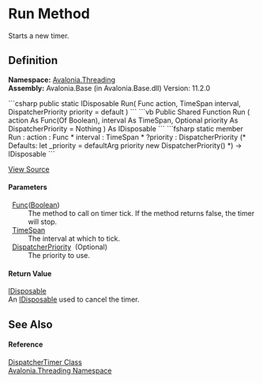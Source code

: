 # Run Method


Starts a new timer.



## Definition
**Namespace:** <a href="N_Avalonia_Threading">Avalonia.Threading</a>  
**Assembly:** Avalonia.Base (in Avalonia.Base.dll) Version: 11.2.0

<Tabs groupId="api-code-preview">
<TabItem value="csharp" label="C#">
```csharp
public static IDisposable Run(
	Func<bool> action,
	TimeSpan interval,
	DispatcherPriority priority = default
)
```
</TabItem>
<TabItem value="vb" label="VB">
```vb
Public Shared Function Run ( 
	action As Func(Of Boolean),
	interval As TimeSpan,
	Optional priority As DispatcherPriority = Nothing
) As IDisposable
```
</TabItem>
<TabItem value="fsharp" label="F#">
```fsharp
static member Run : 
        action : Func<bool> * 
        interval : TimeSpan * 
        ?priority : DispatcherPriority 
(* Defaults:
        let _priority = defaultArg priority new DispatcherPriority()
*)
-> IDisposable 
```
</TabItem>
</Tabs>



<a href="https://github.com/AvaloniaUI/Avalonia/tree/master/src/Avalonia.Base/Threading/DispatcherTimer.cs#L195" title="View the source code">View Source</a>



#### Parameters
<dl><dt>  <a href="https://learn.microsoft.com/dotnet/api/system.func-1" target="_blank" rel="noopener noreferrer">Func</a>(<a href="https://learn.microsoft.com/dotnet/api/system.boolean" target="_blank" rel="noopener noreferrer">Boolean</a>)</dt><dd>The method to call on timer tick. If the method returns false, the timer will stop.</dd><dt>  <a href="https://learn.microsoft.com/dotnet/api/system.timespan" target="_blank" rel="noopener noreferrer">TimeSpan</a></dt><dd>The interval at which to tick.</dd><dt>  <a href="T_Avalonia_Threading_DispatcherPriority">DispatcherPriority</a>  (Optional)</dt><dd>The priority to use.</dd></dl>

#### Return Value
<a href="https://learn.microsoft.com/dotnet/api/system.idisposable" target="_blank" rel="noopener noreferrer">IDisposable</a>  
An <a href="https://learn.microsoft.com/dotnet/api/system.idisposable" target="_blank" rel="noopener noreferrer">IDisposable</a> used to cancel the timer.

## See Also


#### Reference
<a href="T_Avalonia_Threading_DispatcherTimer">DispatcherTimer Class</a>  
<a href="N_Avalonia_Threading">Avalonia.Threading Namespace</a>  
